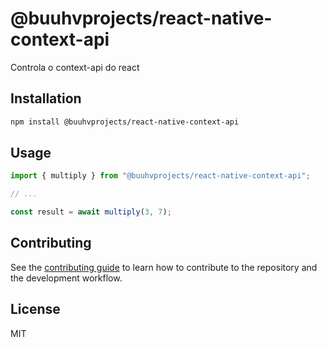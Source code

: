 # @buuhvprojects/react-native-context-api

Controla o context-api do react

## Installation

```sh
npm install @buuhvprojects/react-native-context-api
```

## Usage

```js
import { multiply } from "@buuhvprojects/react-native-context-api";

// ...

const result = await multiply(3, 7);
```

## Contributing

See the [contributing guide](CONTRIBUTING.md) to learn how to contribute to the repository and the development workflow.

## License

MIT

